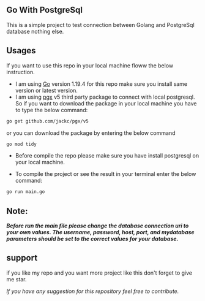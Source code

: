 ## Go With PostgreSql
This is a simple project to test connection between Golang and PostgreSql database nothing else.

## Usages
If you want to use this repo in your local machine floww the below instruction.
- I am using [Go](https://go.dev/) version 1.19.4 for this repo make sure you install same version or latest version.
- I am using [pgx](https://github.com/jackc/pgx) v5 third party package to connect with local postgresql. So if you want to download the package in your local machine you have to type the below command:
```bash
go get github.com/jackc/pgx/v5
```
or you can download the package by entering the below command
``` bash
go mod tidy
```

- Before compile the repo please make sure you have install postgresql on your local machine.

- To compile the project or see the result in your terminal enter the below command:
```bash
go run main.go
```

## Note:
***Before run the main file please change the database connection uri to your own values. The username, password, host, port, and mydatabase parameters should be set to the correct values for your database.***

## support
if you like my repo and you want more project like this don't forget to give me star.

*If you have any suggestion for this repository feel free to contribute.*
